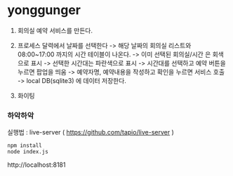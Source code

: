 # yonggunger

1. 회의실 예약 서비스를 만든다.
2. 프로세스
  달력에서 날짜를 선택한다 -> 
  해당 날짜의 회의실 리스트와 08:00~17:00 까지의 시간 테이블이 나온다. -> 
  이미 선택된 회의실/시간 은 회색으로 표시 -> 
  선택한 시간대는 파란색으로 표시 -> 
  시간대를 선택하고 예약 버튼을 누르면 팝업을 띄움 ->
  예약자명, 예약내용을 작성하고 확인을 누르면 서비스 호출 ->
  local DB(sqlite3) 에 데이터 저장한다.

3. 화이팅

### 하악하악 

실행법 : live-server ( https://github.com/tapio/live-server )

~~~
npm install
node index.js 
~~~

http://localhost:8181
